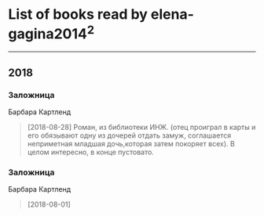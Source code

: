 # List of books read by elena-gagina2014<sup>2</sup>
---

## 2018

### Заложница
Барбара Картленд
> [2018-08-28] Роман, из библиотеки ИНЖ. (отец проиграл в карты и его обязывают одну из дочерей отдать замуж, соглашается неприметная младшая дочь,которая затем покоряет всех). В целом интересно, в конце пустовато.


### Заложница
Барбара Картленд
> [2018-08-01] 



